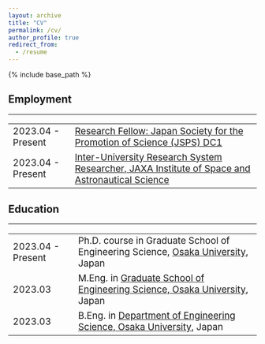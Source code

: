 ```yaml
---
layout: archive
title: "CV"
permalink: /cv/
author_profile: true
redirect_from:
  - /resume
---
```


{% include base_path %}

## Employment
----
<table style="border:none;font-size: 14pt;cellspacing=0">
    <tr style="border:none;">
        <td style="border:none;">2023.04 - Present</td><td style="border:none;"><a href="https://www.jsps.go.jp/english/e-pd/">Research Fellow: Japan Society for the Promotion of Science (JSPS) DC1</a></td>
    </tr>
    <tr style="border:none;">
        <td style="border:none;">2023.04 - Present</td><td style="border:none;"><a href="https://www.isas.jaxa.jp/en/researchers/inter-university/">	Inter-University Research System Researcher, JAXA Institute of Space and Astronautical Science</a></td>
    </tr>
</table>


## Education
----
<table style="border:none;font-size: 14pt;cellspacing=0">
    <tr style="border:none;">
        <td style="border:none;">2023.04 - Present</td><td style="border:none;">Ph.D. course in Graduate School of Engineering Science, <a href="https://www.es.osaka-u.ac.jp/en/">Osaka University</a>, Japan
    <tr style="border:none;">
        <td style="border:none;">2023.03</td><td style="border:none;">M.Eng. in <a href="https://www.es.osaka-u.ac.jp/en/">Graduate School of Engineering Science, Osaka University</a>, Japan</td>
    </tr>
    <tr style="border:none;">
        <td style="border:none;">2023.03</td><td style="border:none;">B.Eng. in <a href="https://www.es.osaka-u.ac.jp/en/">Department of Engineering Science, Osaka University</a>, Japan</td>
    </tr>
</table>
